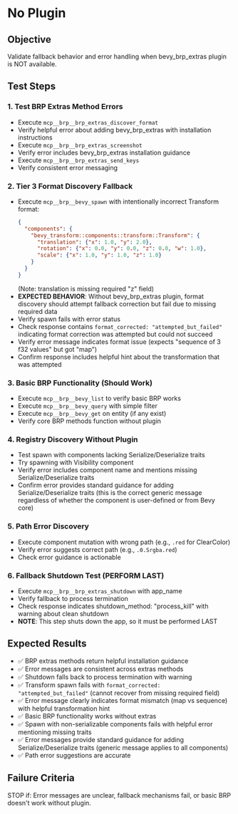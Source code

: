 # No Plugin

## Objective
Validate fallback behavior and error handling when bevy_brp_extras plugin is NOT available.

## Test Steps

### 1. Test BRP Extras Method Errors
- Execute `mcp__brp__brp_extras_discover_format`
- Verify helpful error about adding bevy_brp_extras with installation instructions
- Execute `mcp__brp__brp_extras_screenshot`
- Verify error includes bevy_brp_extras installation guidance
- Execute `mcp__brp__brp_extras_send_keys`
- Verify consistent error messaging

### 2. Tier 3 Format Discovery Fallback
- Execute `mcp__brp__bevy_spawn` with intentionally incorrect Transform format:
  ```json
  {
    "components": {
      "bevy_transform::components::transform::Transform": {
        "translation": {"x": 1.0, "y": 2.0},
        "rotation": {"x": 0.0, "y": 0.0, "z": 0.0, "w": 1.0},
        "scale": {"x": 1.0, "y": 1.0, "z": 1.0}
      }
    }
  }
  ```
  (Note: translation is missing required "z" field)
- **EXPECTED BEHAVIOR**: Without bevy_brp_extras plugin, format discovery should attempt fallback correction but fail due to missing required data
- Verify spawn fails with error status
- Check response contains `format_corrected: "attempted_but_failed"` indicating format correction was attempted but could not succeed
- Verify error message indicates format issue (expects "sequence of 3 f32 values" but got "map") 
- Confirm response includes helpful hint about the transformation that was attempted

### 3. Basic BRP Functionality (Should Work)
- Execute `mcp__brp__bevy_list` to verify basic BRP works
- Execute `mcp__brp__bevy_query` with simple filter
- Execute `mcp__brp__bevy_get` on entity (if any exist)
- Verify core BRP methods function without plugin

### 4. Registry Discovery Without Plugin
- Test spawn with components lacking Serialize/Deserialize traits
- Try spawning with Visibility component
- Verify error includes component name and mentions missing Serialize/Deserialize traits
- Confirm error provides standard guidance for adding Serialize/Deserialize traits (this is the correct generic message regardless of whether the component is user-defined or from Bevy core)

### 5. Path Error Discovery
- Execute component mutation with wrong path (e.g., `.red` for ClearColor)
- Verify error suggests correct path (e.g., `.0.Srgba.red`)
- Check error guidance is actionable

### 6. Fallback Shutdown Test (PERFORM LAST)
- Execute `mcp__brp__brp_extras_shutdown` with app_name
- Verify fallback to process termination
- Check response indicates shutdown_method: "process_kill" with warning about clean shutdown
- **NOTE**: This step shuts down the app, so it must be performed LAST

## Expected Results
- ✅ BRP extras methods return helpful installation guidance
- ✅ Error messages are consistent across extras methods
- ✅ Shutdown falls back to process termination with warning
- ✅ Transform spawn fails with `format_corrected: "attempted_but_failed"` (cannot recover from missing required field)
- ✅ Error message clearly indicates format mismatch (map vs sequence) with helpful transformation hint
- ✅ Basic BRP functionality works without extras
- ✅ Spawn with non-serializable components fails with helpful error mentioning missing traits
- ✅ Error messages provide standard guidance for adding Serialize/Deserialize traits (generic message applies to all components)
- ✅ Path error suggestions are accurate

## Failure Criteria
STOP if: Error messages are unclear, fallback mechanisms fail, or basic BRP doesn't work without plugin.
